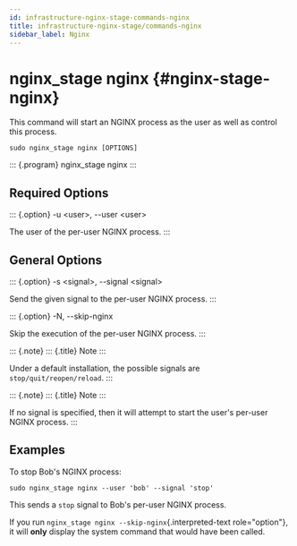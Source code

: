 ```yaml
---
id: infrastructure-nginx-stage-commands-nginx
title: infrastructure-nginx-stage/commands-nginx
sidebar_label: Nginx
---
```

nginx\_stage nginx {#nginx-stage-nginx}
==================

This command will start an NGINX process as the user as well as control
this process.

``` {.sh}
sudo nginx_stage nginx [OPTIONS]
```

::: {.program}
nginx\_stage nginx
:::

Required Options
----------------

::: {.option}
-u \<user\>, \--user \<user\>

The user of the per-user NGINX process.
:::

General Options
---------------

::: {.option}
-s \<signal\>, \--signal \<signal\>

Send the given signal to the per-user NGINX process.
:::

::: {.option}
-N, \--skip-nginx

Skip the execution of the per-user NGINX process.
:::

::: {.note}
::: {.title}
Note
:::

Under a default installation, the possible signals are
`stop/quit/reopen/reload`.
:::

::: {.note}
::: {.title}
Note
:::

If no signal is specified, then it will attempt to start the user\'s
per-user NGINX process.
:::

Examples
--------

To stop Bob\'s NGINX process:

``` {.sh}
sudo nginx_stage nginx --user 'bob' --signal 'stop'
```

This sends a `stop` signal to Bob\'s per-user NGINX process.

If you run `nginx_stage nginx --skip-nginx`{.interpreted-text
role="option"}, it will **only** display the system command that would
have been called.
